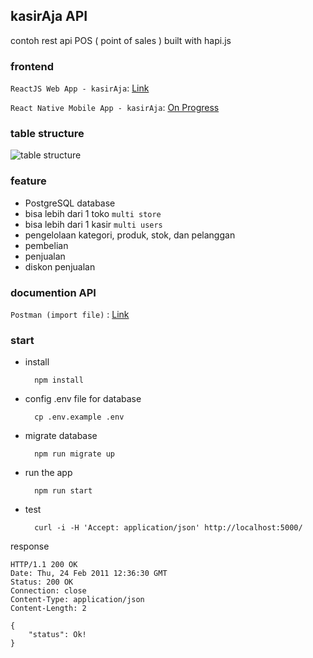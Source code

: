 ## kasirAja API
contoh rest api POS ( point of sales ) built with hapi.js

### frontend
`ReactJS Web App - kasirAja`: [Link](https://github.com/ajikamaludin/react-kasiraja-web)

`React Native Mobile App - kasirAja`: [On Progress](https://github.com/ajikamaludin/react-native-kasiraja-mobile)

### table structure
![table structure](https://github.com/ajikamaludin/hapi-kasiraja-api/raw/dev/documents/tables.png)
### feature
- PostgreSQL database
- bisa lebih dari 1 toko `multi store`
- bisa lebih dari 1 kasir `multi users`
- pengelolaan kategori, produk, stok, dan pelanggan
- pembelian
- penjualan
- diskon penjualan

### documention API
`Postman (import file)` : [Link](https://github.com/ajikamaludin/hapi-kasiraja-api/tree/dev/documents/postman-collection)

### start 
- install

        npm install

- config .env file for database

        cp .env.example .env

- migrate database

        npm run migrate up

- run the app

        npm run start

- test

        curl -i -H 'Accept: application/json' http://localhost:5000/

response

    HTTP/1.1 200 OK
    Date: Thu, 24 Feb 2011 12:36:30 GMT
    Status: 200 OK
    Connection: close
    Content-Type: application/json
    Content-Length: 2

    {
	    "status": Ok!
    }

